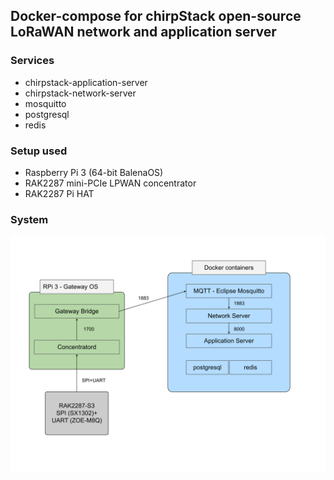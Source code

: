 ## Docker-compose for chirpStack open-source LoRaWAN network and application server

### Services

- chirpstack-application-server
- chirpstack-network-server
- mosquitto
- postgresql
- redis

### Setup used

* Raspberry Pi 3 (64-bit BalenaOS)
* RAK2287 mini-PCIe LPWAN concentrator
* RAK2287 Pi HAT

### System

<img src="./Documentation/chirpstack-diagram.svg" alt="System" width="700"/>
